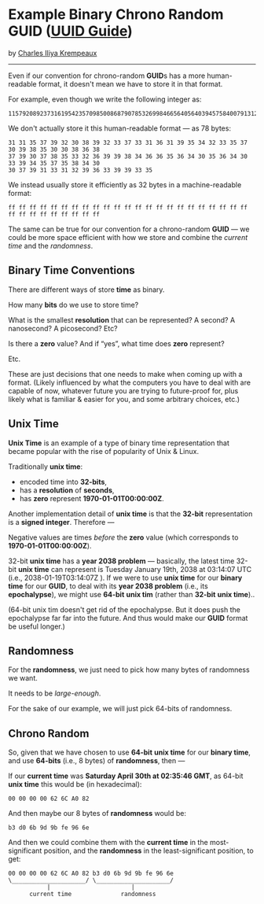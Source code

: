 # Example Binary Chrono Random GUID ([UUID Guide](../../README.md))

by [Charles Iliya Krempeaux](http://changelog.ca/)

---

Even if our convention for chrono-random **GUID**s has a more human-readable format, it doesn't mean we have to store it in that format.

For example, even though we write the following integer as:
```
115792089237316195423570985008687907853269984665640564039457584007913129639935
```

We don't actually store it this human-readable format — as 78 bytes:
```
31 31 35 37 39 32 30 38 39 32 33 37 33 31 36 31 39 35 34 32 33 35 37 30 39 38 35 30 30 38 36 38
37 39 30 37 38 35 33 32 36 39 39 38 34 36 36 35 36 34 30 35 36 34 30 33 39 34 35 37 35 38 34 30
30 37 39 31 33 31 32 39 36 33 39 39 33 35
```
We instead usually store it efficiently as 32 bytes in a machine-readable format:
```
ff ff ff ff ff ff ff ff ff ff ff ff ff ff ff ff ff ff ff ff ff ff ff ff ff ff ff ff ff ff ff ff
```

The same can be true for our convention for a chrono-random **GUID** —  we could be more space efficient with how we store and combine the _current time_ and the _randomness_.

## Binary Time Conventions

There are different ways of store **time** as binary.

How many **bits** do we use to store time?

What is the smallest **resolution** that can be represented?
A second?
A nanosecond?
A picosecond?
Etc?

Is there a **zero** value?
And if “yes”, what time does **zero** represent?

Etc.

These are just decisions that one needs to make when coming up with a format.
(Likely influenced by what the computers you have to deal with are capable of now, whatever future you are trying to future-proof for, plus likely what is familiar & easier for you, and some arbitrary choices, etc.)

## Unix Time

**Unix Time** is an example of a type of binary time representation that became popular with the rise of popularity of Unix & Linux.

Traditionally **unix time**:

* encoded time into **32-bits**,
* has a **resolution** of **seconds**,
* has **zero** represent **1970-01-01T00:00:00Z**.

Another implementation detail of **unix time** is that the **32-bit** representation is a **signed integer**.
Therefore —

Negative values are times _before_ the **zero** value (which corresponds to **1970-01-01T00:00:00Z**).

32-bit **unix time** has a **year 2038 problem** — basically, the latest time 32-bit **unix time** can represent is Tuesday January 19th, 2038 at 03:14:07 UTC (i.e., 2038-01-19T03:14:07Z ).
If we were to use **unix time** for our **binary time** for our **GUID**, to deal with its **year 2038 problem** (i.e., its **epochalypse**), we might use **64-bit** **unix tim** (rather than **32-bit** **unix time**)..

(64-bit unix tim doesn't get rid of the epochalypse. But it does push the epochalypse far far into the future. And thus would make our **GUID** format be useful longer.)

## Randomness

For the **randomness**, we just need to pick how many bytes of randomness we want.

It needs to be _large-enough_.

For the sake of our example, we will just pick 64-bits of randomness.

## Chrono Random

So, given that we have chosen to use **64-bit** **unix time** for our **binary time**, and use **64-bits** (i.e., 8 bytes) of **randomness**, then —

If our **current time** was **Saturday April 30th at 02:35:46 GMT**, as 64-bit **unix time** this would be (in hexadecimal):
```
00 00 00 00 62 6C A0 82
```

And then maybe our 8 bytes of **randomness** would be:
```
b3 d0 6b 9d 9b fe 96 6e
```

And then we could combine them with the **current time** in the most-significant position, and the **randomness** in the least-significant position, to get:
```
00 00 00 00 62 6C A0 82 b3 d0 6b 9d 9b fe 96 6e  
\_____________________/ \_____________________/
           |                       |
      current time              randomness
```
